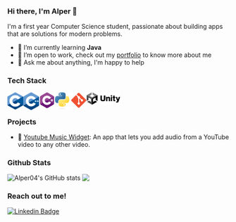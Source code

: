### Hi there, I'm Alper 👋

 I'm a first year Computer Science student, passionate about building apps that are solutions for modern problems.

- 🌱 I’m currently learning **Java**
- 💼 I’m open to work, check out my [portfolio](https://github.com/alper04?tab=repositories) to know more about me
- 💬 Ask me about anything, I'm happy to help

### Tech Stack

<img align="left" alt="C" width="36px" src="https://raw.githubusercontent.com/alper04/alper04/main/icons/C.svg" />
<img align="left" alt="C++" width="36px" src="https://raw.githubusercontent.com/alper04/alper04/main/icons/c++.svg" />

<img align="left" alt="c#" width="36px" src="https://raw.githubusercontent.com/alper04/alper04/main/icons/csharp.svg" />

<img align="left" alt="Python" width="36px" src="https://raw.githubusercontent.com/alper04/alper04/main/icons/python.svg" />
<img align="left" alt="Git" width="36px" src="https://raw.githubusercontent.com/alper04/alper04/main/icons/git.svg" />
<img align="left" alt="Unity3D" width="76px" src="https://raw.githubusercontent.com/alper04/alper04/main/icons/unity.svg" />
<br />
<br />

### Projects

- 📸 [Youtube Music Widget](https://github.com/alper04/youtube-music-widget): An app that lets you add audio from a YouTube video to any other video.

### Github Stats

![Alper04's GitHub stats](https://github-readme-stats.vercel.app/api?username=alper04&count_private=true&show_icons=true&theme=light) <a href="https://github.com/anuraghazra/github-readme-stats"><img align="top" src="https://github-readme-stats.vercel.app/api/top-langs/?username=anuraghazra&layout=compact&theme=buefy&hide_border=true" /></a>


### Reach out to me!

[![Linkedin Badge](https://img.shields.io/badge/-Alper-blue?style=flat-square&logo=Linkedin&logoColor=white&link=https://www.linkedin.com/in/yourname/)](https://www.linkedin.com/in/alper-baykara-7727b3237/)
